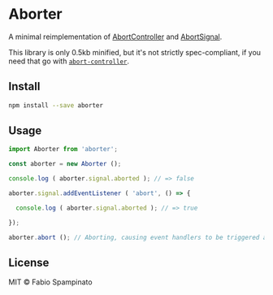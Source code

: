 # Aborter

A minimal reimplementation of [AbortController](https://developer.mozilla.org/en-US/docs/Web/API/AbortController) and [AbortSignal](https://developer.mozilla.org/en-US/docs/Web/API/AbortSignal).

This library is only 0.5kb minified, but it's not strictly spec-compliant, if you need that go with [`abort-controller`](https://www.npmjs.com/package/abort-controller).

## Install

```sh
npm install --save aborter
```

## Usage

```ts
import Aborter from 'aborter';

const aborter = new Aborter ();

console.log ( aborter.signal.aborted ); // => false

aborter.signal.addEventListener ( 'abort', () => {

  console.log ( aborter.signal.aborted ); // => true

});

aborter.abort (); // Aborting, causing event handlers to be triggered and the "aborted" property to be set to "true"
```

## License

MIT © Fabio Spampinato
